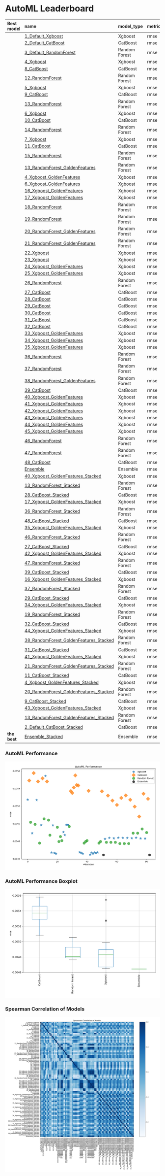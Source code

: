 # AutoML Leaderboard

| Best model   | name                                                                                       | model_type    | metric_type   |   metric_value |   train_time |
|:-------------|:-------------------------------------------------------------------------------------------|:--------------|:--------------|---------------:|-------------:|
|              | [1_Default_Xgboost](1_Default_Xgboost/README.md)                                           | Xgboost       | rmse          |     0.00527569 |         5.07 |
|              | [2_Default_CatBoost](2_Default_CatBoost/README.md)                                         | CatBoost      | rmse          |     0.00549248 |         5.47 |
|              | [3_Default_RandomForest](3_Default_RandomForest/README.md)                                 | Random Forest | rmse          |     0.00501677 |         7.03 |
|              | [4_Xgboost](4_Xgboost/README.md)                                                           | Xgboost       | rmse          |     0.00489382 |         4.39 |
|              | [8_CatBoost](8_CatBoost/README.md)                                                         | CatBoost      | rmse          |     0.00557908 |        14.27 |
|              | [12_RandomForest](12_RandomForest/README.md)                                               | Random Forest | rmse          |     0.00499352 |         5.89 |
|              | [5_Xgboost](5_Xgboost/README.md)                                                           | Xgboost       | rmse          |     0.00527097 |         4.16 |
|              | [9_CatBoost](9_CatBoost/README.md)                                                         | CatBoost      | rmse          |     0.00548319 |         5.96 |
|              | [13_RandomForest](13_RandomForest/README.md)                                               | Random Forest | rmse          |     0.00478038 |         9.06 |
|              | [6_Xgboost](6_Xgboost/README.md)                                                           | Xgboost       | rmse          |     0.00498566 |         9.42 |
|              | [10_CatBoost](10_CatBoost/README.md)                                                       | CatBoost      | rmse          |     0.00551788 |         7.78 |
|              | [14_RandomForest](14_RandomForest/README.md)                                               | Random Forest | rmse          |     0.00505644 |        10.2  |
|              | [7_Xgboost](7_Xgboost/README.md)                                                           | Xgboost       | rmse          |     0.00554487 |         4.09 |
|              | [11_CatBoost](11_CatBoost/README.md)                                                       | CatBoost      | rmse          |     0.00548314 |         5.32 |
|              | [15_RandomForest](15_RandomForest/README.md)                                               | Random Forest | rmse          |     0.00504161 |         6.24 |
|              | [13_RandomForest_GoldenFeatures](13_RandomForest_GoldenFeatures/README.md)                 | Random Forest | rmse          |     0.00487028 |        29.64 |
|              | [4_Xgboost_GoldenFeatures](4_Xgboost_GoldenFeatures/README.md)                             | Xgboost       | rmse          |     0.00467192 |         4.77 |
|              | [6_Xgboost_GoldenFeatures](6_Xgboost_GoldenFeatures/README.md)                             | Xgboost       | rmse          |     0.004983   |         4.8  |
|              | [16_Xgboost_GoldenFeatures](16_Xgboost_GoldenFeatures/README.md)                           | Xgboost       | rmse          |     0.00466623 |         4.94 |
|              | [17_Xgboost_GoldenFeatures](17_Xgboost_GoldenFeatures/README.md)                           | Xgboost       | rmse          |     0.00465953 |         4.79 |
|              | [18_RandomForest](18_RandomForest/README.md)                                               | Random Forest | rmse          |     0.00496068 |         9.23 |
|              | [19_RandomForest](19_RandomForest/README.md)                                               | Random Forest | rmse          |     0.00479742 |         8.77 |
|              | [20_RandomForest_GoldenFeatures](20_RandomForest_GoldenFeatures/README.md)                 | Random Forest | rmse          |     0.00485433 |         7.75 |
|              | [21_RandomForest_GoldenFeatures](21_RandomForest_GoldenFeatures/README.md)                 | Random Forest | rmse          |     0.00480914 |         6.84 |
|              | [22_Xgboost](22_Xgboost/README.md)                                                         | Xgboost       | rmse          |     0.00490545 |         5.09 |
|              | [23_Xgboost](23_Xgboost/README.md)                                                         | Xgboost       | rmse          |     0.00487221 |         4.47 |
|              | [24_Xgboost_GoldenFeatures](24_Xgboost_GoldenFeatures/README.md)                           | Xgboost       | rmse          |     0.00498774 |         4.72 |
|              | [25_Xgboost_GoldenFeatures](25_Xgboost_GoldenFeatures/README.md)                           | Xgboost       | rmse          |     0.00498841 |         4.41 |
|              | [26_RandomForest](26_RandomForest/README.md)                                               | Random Forest | rmse          |     0.0049702  |         6.34 |
|              | [27_CatBoost](27_CatBoost/README.md)                                                       | CatBoost      | rmse          |     0.00537314 |         5.13 |
|              | [28_CatBoost](28_CatBoost/README.md)                                                       | CatBoost      | rmse          |     0.00535146 |         7.1  |
|              | [29_CatBoost](29_CatBoost/README.md)                                                       | CatBoost      | rmse          |     0.00541364 |         6.13 |
|              | [30_CatBoost](30_CatBoost/README.md)                                                       | CatBoost      | rmse          |     0.00555122 |         7.31 |
|              | [31_CatBoost](31_CatBoost/README.md)                                                       | CatBoost      | rmse          |     0.00544124 |         5.51 |
|              | [32_CatBoost](32_CatBoost/README.md)                                                       | CatBoost      | rmse          |     0.00543656 |         6.34 |
|              | [33_Xgboost_GoldenFeatures](33_Xgboost_GoldenFeatures/README.md)                           | Xgboost       | rmse          |     0.00467601 |         5.08 |
|              | [34_Xgboost_GoldenFeatures](34_Xgboost_GoldenFeatures/README.md)                           | Xgboost       | rmse          |     0.00466853 |         5.97 |
|              | [35_Xgboost_GoldenFeatures](35_Xgboost_GoldenFeatures/README.md)                           | Xgboost       | rmse          |     0.00466034 |         5.43 |
|              | [36_RandomForest](36_RandomForest/README.md)                                               | Random Forest | rmse          |     0.00478038 |         9.49 |
|              | [37_RandomForest](37_RandomForest/README.md)                                               | Random Forest | rmse          |     0.00479741 |         9.19 |
|              | [38_RandomForest_GoldenFeatures](38_RandomForest_GoldenFeatures/README.md)                 | Random Forest | rmse          |     0.00480914 |         6.98 |
|              | [39_CatBoost](39_CatBoost/README.md)                                                       | CatBoost      | rmse          |     0.00537715 |         7.74 |
|              | [40_Xgboost_GoldenFeatures](40_Xgboost_GoldenFeatures/README.md)                           | Xgboost       | rmse          |     0.0046488  |         5.17 |
|              | [41_Xgboost_GoldenFeatures](41_Xgboost_GoldenFeatures/README.md)                           | Xgboost       | rmse          |     0.00467087 |         5.52 |
|              | [42_Xgboost_GoldenFeatures](42_Xgboost_GoldenFeatures/README.md)                           | Xgboost       | rmse          |     0.00466114 |         5.82 |
|              | [43_Xgboost_GoldenFeatures](43_Xgboost_GoldenFeatures/README.md)                           | Xgboost       | rmse          |     0.0046726  |         5.23 |
|              | [44_Xgboost_GoldenFeatures](44_Xgboost_GoldenFeatures/README.md)                           | Xgboost       | rmse          |     0.00466965 |         5.25 |
|              | [45_Xgboost_GoldenFeatures](45_Xgboost_GoldenFeatures/README.md)                           | Xgboost       | rmse          |     0.00467374 |         6.29 |
|              | [46_RandomForest](46_RandomForest/README.md)                                               | Random Forest | rmse          |     0.00478038 |         9.62 |
|              | [47_RandomForest](47_RandomForest/README.md)                                               | Random Forest | rmse          |     0.00479741 |         9.08 |
|              | [48_CatBoost](48_CatBoost/README.md)                                                       | CatBoost      | rmse          |     0.00537104 |         8.73 |
|              | [Ensemble](Ensemble/README.md)                                                             | Ensemble      | rmse          |     0.0046449  |         1.34 |
|              | [40_Xgboost_GoldenFeatures_Stacked](40_Xgboost_GoldenFeatures_Stacked/README.md)           | Xgboost       | rmse          |     0.00482818 |         5.09 |
|              | [13_RandomForest_Stacked](13_RandomForest_Stacked/README.md)                               | Random Forest | rmse          |     0.00478949 |         9.12 |
|              | [28_CatBoost_Stacked](28_CatBoost_Stacked/README.md)                                       | CatBoost      | rmse          |     0.00532148 |         9.23 |
|              | [17_Xgboost_GoldenFeatures_Stacked](17_Xgboost_GoldenFeatures_Stacked/README.md)           | Xgboost       | rmse          |     0.00484071 |         5.6  |
|              | [36_RandomForest_Stacked](36_RandomForest_Stacked/README.md)                               | Random Forest | rmse          |     0.00478961 |         9.6  |
|              | [48_CatBoost_Stacked](48_CatBoost_Stacked/README.md)                                       | CatBoost      | rmse          |     0.0052652  |         9.84 |
|              | [35_Xgboost_GoldenFeatures_Stacked](35_Xgboost_GoldenFeatures_Stacked/README.md)           | Xgboost       | rmse          |     0.00483436 |         6.07 |
|              | [46_RandomForest_Stacked](46_RandomForest_Stacked/README.md)                               | Random Forest | rmse          |     0.00478959 |         9.71 |
|              | [27_CatBoost_Stacked](27_CatBoost_Stacked/README.md)                                       | CatBoost      | rmse          |     0.00521495 |         5.78 |
|              | [42_Xgboost_GoldenFeatures_Stacked](42_Xgboost_GoldenFeatures_Stacked/README.md)           | Xgboost       | rmse          |     0.00484278 |         5.58 |
|              | [47_RandomForest_Stacked](47_RandomForest_Stacked/README.md)                               | Random Forest | rmse          |     0.00477419 |         9.24 |
|              | [39_CatBoost_Stacked](39_CatBoost_Stacked/README.md)                                       | CatBoost      | rmse          |     0.00529531 |         8    |
|              | [16_Xgboost_GoldenFeatures_Stacked](16_Xgboost_GoldenFeatures_Stacked/README.md)           | Xgboost       | rmse          |     0.00484114 |         6.98 |
|              | [37_RandomForest_Stacked](37_RandomForest_Stacked/README.md)                               | Random Forest | rmse          |     0.00477423 |         9.88 |
|              | [29_CatBoost_Stacked](29_CatBoost_Stacked/README.md)                                       | CatBoost      | rmse          |     0.00532338 |         8.54 |
|              | [34_Xgboost_GoldenFeatures_Stacked](34_Xgboost_GoldenFeatures_Stacked/README.md)           | Xgboost       | rmse          |     0.00483955 |         6.48 |
|              | [19_RandomForest_Stacked](19_RandomForest_Stacked/README.md)                               | Random Forest | rmse          |     0.00477424 |         9.54 |
|              | [32_CatBoost_Stacked](32_CatBoost_Stacked/README.md)                                       | CatBoost      | rmse          |     0.00527416 |         7.01 |
|              | [44_Xgboost_GoldenFeatures_Stacked](44_Xgboost_GoldenFeatures_Stacked/README.md)           | Xgboost       | rmse          |     0.00483755 |         6.6  |
|              | [38_RandomForest_GoldenFeatures_Stacked](38_RandomForest_GoldenFeatures_Stacked/README.md) | Random Forest | rmse          |     0.00489417 |        11.13 |
|              | [31_CatBoost_Stacked](31_CatBoost_Stacked/README.md)                                       | CatBoost      | rmse          |     0.00519565 |         7.01 |
|              | [41_Xgboost_GoldenFeatures_Stacked](41_Xgboost_GoldenFeatures_Stacked/README.md)           | Xgboost       | rmse          |     0.00484197 |         7.36 |
|              | [21_RandomForest_GoldenFeatures_Stacked](21_RandomForest_GoldenFeatures_Stacked/README.md) | Random Forest | rmse          |     0.00489417 |        10.16 |
|              | [11_CatBoost_Stacked](11_CatBoost_Stacked/README.md)                                       | CatBoost      | rmse          |     0.00508216 |         6.56 |
|              | [4_Xgboost_GoldenFeatures_Stacked](4_Xgboost_GoldenFeatures_Stacked/README.md)             | Xgboost       | rmse          |     0.0048336  |         6    |
|              | [20_RandomForest_GoldenFeatures_Stacked](20_RandomForest_GoldenFeatures_Stacked/README.md) | Random Forest | rmse          |     0.00494056 |         8.98 |
|              | [9_CatBoost_Stacked](9_CatBoost_Stacked/README.md)                                         | CatBoost      | rmse          |     0.0053429  |        11.92 |
|              | [43_Xgboost_GoldenFeatures_Stacked](43_Xgboost_GoldenFeatures_Stacked/README.md)           | Xgboost       | rmse          |     0.00483309 |         6.23 |
|              | [13_RandomForest_GoldenFeatures_Stacked](13_RandomForest_GoldenFeatures_Stacked/README.md) | Random Forest | rmse          |     0.00490001 |         9.21 |
|              | [2_Default_CatBoost_Stacked](2_Default_CatBoost_Stacked/README.md)                         | CatBoost      | rmse          |     0.00528381 |         5.9  |
| **the best** | [Ensemble_Stacked](Ensemble_Stacked/README.md)                                             | Ensemble      | rmse          |     0.0046449  |         3.37 |

### AutoML Performance
![AutoML Performance](ldb_performance.png)

### AutoML Performance Boxplot
![AutoML Performance Boxplot](ldb_performance_boxplot.png)

### Spearman Correlation of Models
![models spearman correlation](correlation_heatmap.png)

